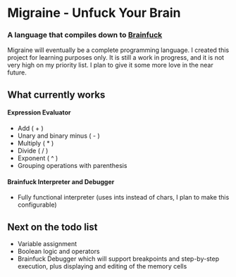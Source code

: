 # Migraine - Unfuck Your Brain

### A language that compiles down to [Brainfuck][1]

Migraine will eventually be a complete programming language. I created this project for learning purposes only. It is still a work in progress, and it is not very high on
my priority list. I plan to give it some more love in the near future.

## What currently works

#### Expression Evaluator
- Add ( + )
- Unary and binary minus ( - )
- Multiply ( * )
- Divide ( / )
- Exponent ( ^ )
- Grouping operations with parenthesis

#### Brainfuck Interpreter and Debugger
- Fully functional interpreter (uses ints instead of chars, I plan to make this configurable)

## Next on the todo list

- Variable assignment
- Boolean logic and operators
- Brainfuck Debugger which will support breakpoints and step-by-step execution, plus displaying and editing of the memory cells

[1]: http://en.wikipedia.org/wiki/Brainfuck